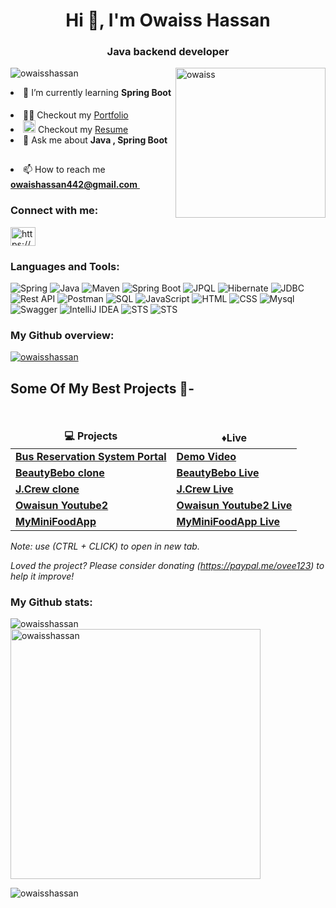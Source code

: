 
<h1 align="center">Hi 👋, I'm Owaiss Hassan</h1>


<h3 align="center">Java backend developer</h3>



<img align="right" src="https://user-images.githubusercontent.com/101388764/185340889-4ed8dcc4-b5d4-4001-97a0-9ce8057c4c56.jpg" alt="owaiss" height="240" width="240" />

<p align="left"> <img src="https://komarev.com/ghpvc/?username=owaisshassan&label=Profile%20views&color=0e75b6&style=flat" alt="owaisshassan"/></p>



<li><g-emoji class="g-emoji" alias="seedling" fallback-src="https://github.githubassets.com/images/icons/emoji/unicode/1f331.png">🌱</g-emoji> I’m currently learning <strong>Spring Boot</strong>   <a target="_blank" rel="noopener noreferrer nofollow" href="https://camo.githubusercontent.com/f2760989194a129f0a09843268da7b2d0a961b8f641bba2482239f9fed84dc72/68747470733a2f2f692e67696665722e636f6d2f6f726967696e2f62332f62333464633135393261653835353664613933333833356330643533323733385f773230302e77656270"><img width="15" src="https://camo.githubusercontent.com/f2760989194a129f0a09843268da7b2d0a961b8f641bba2482239f9fed84dc72/68747470733a2f2f692e67696665722e636f6d2f6f726967696e2f62332f62333464633135393261653835353664613933333833356330643533323733385f773230302e77656270" data-canonical-src="https://i.gifer.com/origin/b3/b34dc1592ae8556da933835c0d532738_w200.webp" style="max-width: 100%;"></a>
</li>


<li><g-emoji class="g-emoji" alias="man_technologist" fallback-src="https://github.githubassets.com/images/icons/emoji/unicode/1f468-1f4bb.png">👨‍💻</g-emoji> Checkout my <a href="https://owaisshassan.github.io/" rel="nofollow">Portfolio</a>   <a target="_blank" rel="noopener noreferrer nofollow" href="https://camo.githubusercontent.com/f2760989194a129f0a09843268da7b2d0a961b8f641bba2482239f9fed84dc72/68747470733a2f2f692e67696665722e636f6d2f6f726967696e2f62332f62333464633135393261653835353664613933333833356330643533323733385f773230302e77656270"><img width="15" src="https://camo.githubusercontent.com/f2760989194a129f0a09843268da7b2d0a961b8f641bba2482239f9fed84dc72/68747470733a2f2f692e67696665722e636f6d2f6f726967696e2f62332f62333464633135393261653835353664613933333833356330643533323733385f773230302e77656270" data-canonical-src="https://i.gifer.com/origin/b3/b34dc1592ae8556da933835c0d532738_w200.webp" style="max-width: 100%;"></a>
</li>


<li><a target="_blank" rel="noopener noreferrer nofollow" href="https://user-images.githubusercontent.com/66555692/190847273-1a125e30-6bb9-4221-916f-47ef6d774f58.png"><img width="20" src="https://user-images.githubusercontent.com/66555692/190847273-1a125e30-6bb9-4221-916f-47ef6d774f58.png" style="max-width: 100%;"></a> Checkout my <a href="https://drive.google.com/file/d/18fYaoUlc6iGfVBjWSu_mTSkv79W2LdF9/view?usp=sharing" rel="nofollow">Resume</a>   <a target="_blank" rel="noopener noreferrer nofollow" href="https://camo.githubusercontent.com/f2760989194a129f0a09843268da7b2d0a961b8f641bba2482239f9fed84dc72/68747470733a2f2f692e67696665722e636f6d2f6f726967696e2f62332f62333464633135393261653835353664613933333833356330643533323733385f773230302e77656270"><img width="15" src="https://camo.githubusercontent.com/f2760989194a129f0a09843268da7b2d0a961b8f641bba2482239f9fed84dc72/68747470733a2f2f692e67696665722e636f6d2f6f726967696e2f62332f62333464633135393261653835353664613933333833356330643533323733385f773230302e77656270" data-canonical-src="https://i.gifer.com/origin/b3/b34dc1592ae8556da933835c0d532738_w200.webp" style="max-width: 100%;"></a>
</li>


<li>💬</g-emoji> Ask me about <strong>Java , Spring Boot</strong>  <a target="_blank" rel="noopener noreferrer nofollow" href="https://camo.githubusercontent.com/f2760989194a129f0a09843268da7b2d0a961b8f641bba2482239f9fed84dc72/68747470733a2f2f692e67696665722e636f6d2f6f726967696e2f62332f62333464633135393261653835353664613933333833356330643533323733385f773230302e77656270"><img width="15" src="https://camo.githubusercontent.com/f2760989194a129f0a09843268da7b2d0a961b8f641bba2482239f9fed84dc72/68747470733a2f2f692e67696665722e636f6d2f6f726967696e2f62332f62333464633135393261653835353664613933333833356330643533323733385f773230302e77656270" data-canonical-src="https://i.gifer.com/origin/b3/b34dc1592ae8556da933835c0d532738_w200.webp" style="max-width: 100%;"></a></p>
</li>


<li>📫</g-emoji> How to reach me <strong><a href="mailto:owaishassan442@gmail.com">owaishassan442@gmail.com</strong>   <a target="_blank" rel="noopener noreferrer nofollow" href="https://camo.githubusercontent.com/f2760989194a129f0a09843268da7b2d0a961b8f641bba2482239f9fed84dc72/68747470733a2f2f692e67696665722e636f6d2f6f726967696e2f62332f62333464633135393261653835353664613933333833356330643533323733385f773230302e77656270"><img width="15" src="https://camo.githubusercontent.com/f2760989194a129f0a09843268da7b2d0a961b8f641bba2482239f9fed84dc72/68747470733a2f2f692e67696665722e636f6d2f6f726967696e2f62332f62333464633135393261653835353664613933333833356330643533323733385f773230302e77656270" data-canonical-src="https://i.gifer.com/origin/b3/b34dc1592ae8556da933835c0d532738_w200.webp" style="max-width: 100%;"></a></p>
</li>


<h3 align="left">Connect with me:</h3>
<p align="left">
<a target="_blank" href="https://www.linkedin.com/in/owaiss-hassan/" ><img align="center" src="https://raw.githubusercontent.com/rahuldkjain/github-profile-readme-generator/master/src/images/icons/Social/linked-in-alt.svg" alt="https://www.linkedin.com/in/owaiss-hassan/" height="30" width="40" /></a>
</p>

<h3 align="left">Languages and Tools:</h3>
<p align="left">
	<img src="https://img.shields.io/badge/Spring-green?style=for-the-badge&logo=spring&logoColor=white" alt="Spring" />
	<img src="https://img.shields.io/badge/Java-orange?style=for-the-badge&logo=Java&logoColor=white" alt="Java"/> 
	<img src="https://img.shields.io/badge/Maven-pink?style=for-the-badge&logo=maven&logoColor=white" alt="Maven"/> 
	<img src="https://img.shields.io/badge/Spring Boot-yellow?style=for-the-badge&logo=Spring Boot&logoColor=white" alt="Spring Boot"/> 
	<img src="https://img.shields.io/badge/JPQL-aqua?style=for-the-badge&logo=JPQL&logoColor=white" alt="JPQL" />
	<img src="https://img.shields.io/badge/Hibernate-grey?style=for-the-badge&logo=Hibernate&logoColor=white" alt="Hibernate" />
	<img src="https://img.shields.io/badge/JDBC-red?style=for-the-badge&logo=JDBC&logoColor=white" alt="JDBC"/> 
	<img src="https://img.shields.io/badge/Rest API-ocean?style=for-the-badge&logo=Rest API&logoColor=white" alt="Rest API"/> 
	<img src="https://img.shields.io/badge/Postman-maroon?style=for-the-badge&logo=Postman&logoColor=white" alt="Postman"/> 
	<img src="https://img.shields.io/badge/SQL-crimson?style=for-the-badge&logo=SQL&logoColor=white" alt="SQL"/>
	<img src="https://img.shields.io/badge/JavaScript-yellow?style=for-the-badge&logo=JavaScript&logoColor=white" alt="JavaScript"/> 
	<img src="https://img.shields.io/badge/HTML-red?style=for-the-badge&logo=HTML&logoColor=white" alt="HTML" />
	<img src="https://img.shields.io/badge/CSS-blue?style=for-the-badge&logo=CSS&logoColor=white" alt="CSS" />
	<img src="https://img.shields.io/badge/Mysql-purple?style=for-the-badge&logo=Mysql&logoColor=white" alt="Mysql"/> 
	<img src="https://img.shields.io/badge/Swagger-green?style=for-the-badge&logo=Swagger&logoColor=white" alt="Swagger"/> 
	<img src="https://img.shields.io/badge/IntelliJ IDEA-blue?style=for-the-badge&logo=IntelliJ IDEA&logoColor=white" alt="IntelliJ IDEA"/> 
	<img src="https://img.shields.io/badge/STS-color?style=for-the-badge&logo=STS&logoColor=white" alt="STS"/>
	<img src="https://img.shields.io/badge/Lombok-grey?style=for-the-badge&logo=Lombok&logoColor=white" alt="STS"/>
</p>

<h3 align="left" >My Github overview: </h3>
<p align="left" width="100" > <a href="https://github.com/ryo-ma/github-profile-trophy"><img  display="flex"  src="https://github-profile-trophy.vercel.app/?username=owaisshassan&column=6&margin-w=15&margin-h=15&theme=onedark" alt="owaisshassan" /></a> </p>

## Some Of My Best Projects 🚀-

  <br />
  <table>
    <thead align="center">
      <tr border: none;>
        <td><b>💻 Projects</b></td>
         <td><b> ♦️Live </b></td>
      </tr>
    </thead>
    <tbody>
        <tr>
          <td><a target="_blank"  href="https://github.com/owaisshassan/golden-oven-671"><b> Bus Reservation System Portal</b></a></td>
          <td><a target="_blank"  href="https://drive.google.com/file/d/1aH1L9SR5ZJNe57OoOSJ_ds52NbdjdGfT/view?usp=share_link"><b> Demo Video</b></a></td>
       </tr>
       <tr>
          <td><a target="_blank"  href="https://github.com/Kapil7982/unit3project/tree/main/BeboBeauty"><b> BeautyBebo clone</b></a></td>
          <td><a target="_blank"  href="https://playful-biscochitos-3f878c.netlify.app/"><b> BeautyBebo Live</b></a></td>
      </tr>
       <tr>
	   <td><a target="_blank"  href="https://github.com/Ashirvad121/J.Crew---Unit-2" ><b> J.Crew clone</b></a></td>
           <td><a target="_blank"  href="https://resonant-puppy-8f1ee8.netlify.app/" ><b> J.Crew Live</b></a></td>
       </tr>
        </tr>
       <tr>
          <td><a target="_blank"  href="https://github.com/owaisshassan/MyYoutube2"><b>Owaisun Youtube2</b></a></td>
          <td><a target="_blank"  href="https://delicate-truffle-698870.netlify.app/"><b> Owaisun Youtube2 Live</b></a></td>
      </tr>
        </tr>
       <tr>
          <td><a target="_blank"  href="https://github.com/owaisshassan/MyMiniFoodApp"><b> MyMiniFoodApp</b></a></td>
          <td><a target="_blank"  href="https://astonishing-pony-72963d.netlify.app/"><b> MyMiniFoodApp Live</b></a></td>
      </tr>
       </tbody>
  </table>
  
  <p><i>Note: use (CTRL + CLICK) to open in new tab.</i></p>
  
<i>Loved the project? Please consider donating (https://paypal.me/ovee123) to help it improve!</i>

<h3 align="left" >My Github stats: </h3>
<p>
<img align="left" src="https://github-readme-stats.vercel.app/api/top-langs?username=owaisshassan&show_icons=true&locale=en&layout=compact" alt="owaisshassan" />
</p>

<p><img align="center" src="https://github-readme-stats.vercel.app/api?username=owaisshassan&show_icons=true&locale=en" alt="owaisshassan" width="400"/></p>

<p><img align="center" src="https://github-readme-streak-stats.herokuapp.com/?user=owaisshassan&" alt="owaisshassan" /></p>


